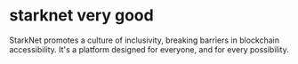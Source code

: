 # starknet very good
StarkNet promotes a culture of inclusivity, breaking barriers in blockchain accessibility. It's a platform designed for everyone, and for every possibility. 
